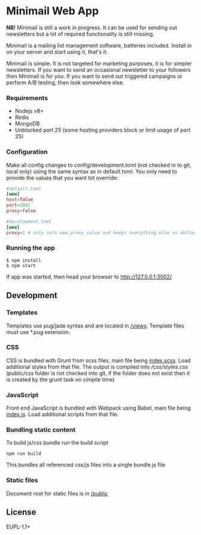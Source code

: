 # Minimail Web App

**NB!** Minimail is still a work in progress. It can be used for sending out newsletters but a lot of required functionality is still missing.

Minimail is a mailing list management software, batteries included. Install in on your server and start using it, that's it.

Minimail is simple. It is not targeted for marketing purposes, it is for simpler newsletters. If you want to send an occasional newsletter to your followers then Minimail is for you. If you want to send out triggered campaigns or perform A/B testing, then look somewhere else.

### Requirements

-   Nodejs v8+
-   Redis
-   MongoDB
-   Unblocked port 25 (some hosting providers block or limit usage of port 25)

### Configuration

Make all config changes to config/development.toml (not checked in to git, local only) using the same syntax as in default.toml. You only need to provide the values that you want tot override:

```toml
#default.toml
[www]
host=false
port=3002
proxy=false

#development.toml
[www]
proxy=1 # only sets www.proxy value and keeps everything else as defined in default.toml
```

### Running the app

    $ npm install
    $ npm start

If app was started, then head your browser to http://127.0.0.1:3002/

## Development

### Templates

Templates use pug/jade syntax and are located in [/views](/views). Template files must use \*.pug extension.

### CSS

CSS is bundled with Grunt from scss files, main file being [index.scss](sources/sass/index.scss). Load additional styles from that file. The output is compiled into _/css/styles.css_ (public/css folder is not checked into git, if the folder does not exist then it is created by the grunt task on cimpile time)

### JavaScript

Front end JavaScript is bundled with Webpack using Babel, main file being [index.js](sources/index.js). Load additional scripts from that file.

### Bundling static content

To build js/css bundle run the build script

    npm run build

This bundles all referenced css/js files into a single bundle.js file

### Static files

Document root for static files is in [/public](/public)

## License

EUPL-1.1+
